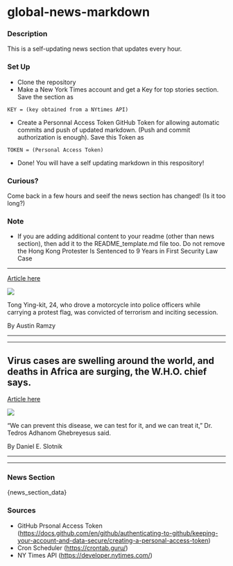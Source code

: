 # global-news-markdown

### Description 
This is a self-updating news section that updates every hour.

### Set Up 
* Clone the repository
* Make a New York Times account and get a Key for top stories section. Save the section as 
 ```
 KEY = (key obtained from a NYtimes API)
 ```
*  Create a Personnal Access Token GitHub Token for allowing automatic commits and push of updated markdown. (Push and commit authorization is enough). Save this Token as 
```
TOKEN = (Personal Access Token)
```
* Done! You will have a self updating markdown in this respository!

### Curious?
Come back in a few hours and seeif the news section has changed! (Is it too long?)

### Note
* If you are adding additional content to your readme (other than news section), then add it to the README_template.md file too. Do not remove the Hong Kong Protester Is Sentenced to 9 Years in First Security Law Case
----------------------------------------------------------------------

[Article here](https://www.nytimes.com/2021/07/30/world/asia/hong-kong-protester-security-law.html)

[![](https://static01.nyt.com/images/2021/07/30/world/30hongkong-trial1/30hongkong-trial1-superJumbo.jpg)](https://www.nytimes.com/2021/07/30/world/asia/hong-kong-protester-security-law.html)

Tong Ying-kit, 24, who drove a motorcycle into police officers while carrying a protest flag, was convicted of terrorism and inciting secession.

By Austin Ramzy

* * *

* * *

Virus cases are swelling around the world, and deaths in Africa are surging, the W.H.O. chief says.
---------------------------------------------------------------------------------------------------

[Article here](https://www.nytimes.com/2021/07/30/world/africa-who-coronavirus-deaths.html)

[![](https://static01.nyt.com/images/2021/07/30/world/30virus-briefing-who-africa/merlin_191853954_14f08eed-feba-474f-9a37-552e9efbc2d4-superJumbo.jpg)](https://www.nytimes.com/2021/07/30/world/africa-who-coronavirus-deaths.html)

“We can prevent this disease, we can test for it, and we can treat it,” Dr. Tedros Adhanom Ghebreyesus said.

By Daniel E. Slotnik

* * *

* * *

### News Section 
{news_section_data}


### Sources 
* GitHub Prsonal Access Token (https://docs.github.com/en/github/authenticating-to-github/keeping-your-account-and-data-secure/creating-a-personal-access-token)
* Cron Scheduler (https://crontab.guru/)
* NY Times API (https://developer.nytimes.com/)
